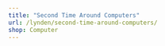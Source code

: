 ```yaml
---
title: "Second Time Around Computers"
url: /lynden/second-time-around-computers/
shop: Computer
---
```


